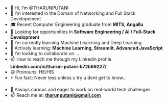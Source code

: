 
- 👋 Hi, I’m @THARUNPUTANI
- 👀 I’m interested in the Domain of Networking and Full Stack Developement
- 🎓 Recent Computer Engineering graduate from **MITS, Angallu**
- 💼 Looking for opportunities in **Software Engineering / AI / Full-Stack Development**
- 🌱 I’m currently learning Machine Learrning and Deep Learning
- 🌱 Actively learning: **Machine Learning, Streamlit, Advanced JavaScript**
- 💞️ I’m looking to collaborate on ...
- 📫 How to reach me through my Linkedin profile **Linkedin.com/in/tharun-putani-b72b69227/**
- 😄 Pronouns: HE/HIS
- ⚡ Fun fact: Never less unless u try u dont get to know...

<!---
THARUNPUTANI/THARUNPUTANI is a ✨ special ✨ repository because its `README.md` (this file) appears on your GitHub profile.
You can click the Preview link to take a look at your changes.
--->
- 🧠 Always curious and eager to work on real-world tech challenges
- 📫 Reach me at: **tharunputani@gmail.com**
